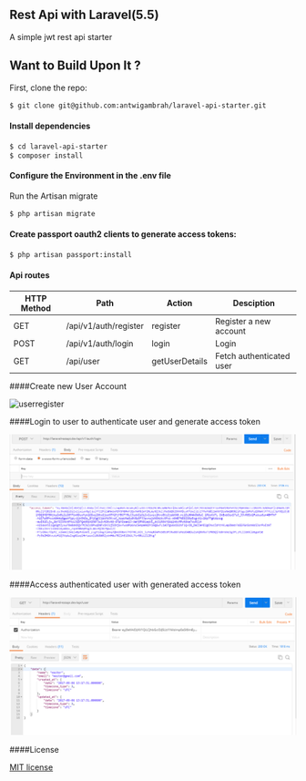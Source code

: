 ## Rest Api with Laravel(5.5)

A simple jwt rest api starter  

## Want to Build Upon It ?

First, clone the repo:
```bash
$ git clone git@github.com:antwigambrah/laravel-api-starter.git
```

####  Install dependencies
```
$ cd laravel-api-starter
$ composer install
```

#### Configure the Environment in the .env file

Run the Artisan migrate 
```bash
$ php artisan migrate 
```

#### Create passport  oauth2 clients  to generate access tokens:
```bash
$ php artisan passport:install
```
#### Api routes 
| HTTP Method	| Path | Action | Desciption  |
| ----- | ----- | ----- | ------------- |
| GET      | /api/v1/auth/register| register | Register a new account
| POST     | /api/v1/auth/login| login | Login 
| GET      | /api/user| getUserDetails|  Fetch authenticated user

####Create new User Account

![userregister](https://user-images.githubusercontent.com/12635930/30114883-feee2800-92cd-11e7-9030-623771b6c41b.PNG)


####Login to user to authenticate user and generate access token

![authentication](/public/images/loginaccesstoken.png?raw=true "authenticate")

####Access authenticated user with generated access token

![authentication](/public/images/userdata.png?raw=true "authenticate")

####License

 [MIT license](http://opensource.org/licenses/MIT)




